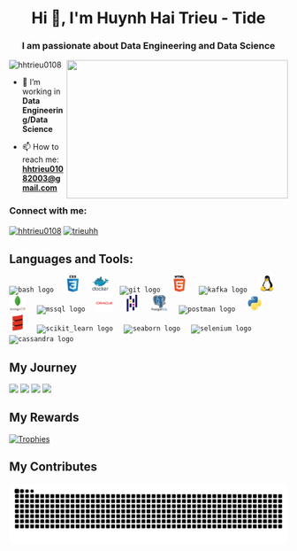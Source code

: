 <h1 align="center">Hi 👋, I'm Huynh Hai Trieu - Tide</h1>
<h3 align="center">I am passionate about Data Engineering and Data Science</h3>


<img align="right" width="400" height="250" src="https://media3.giphy.com/media/v1.Y2lkPTc5MGI3NjExMWVzOGw4bmNienkwd2V3MHI4dXI5ZDlkMGNzYXd6NmVycXFmYzZ6cSZlcD12MV9pbnRlcm5hbF9naWZfYnlfaWQmY3Q9Zw/2IudUHdI075HL02Pkk/giphy.webp" />

<p align="left"> <img src="https://komarev.com/ghpvc/?username=hhtrieu0108&label=Profile%20views&color=0e75b6&style=flat" alt="hhtrieu0108" /> </p>

- 🌱 I’m working in **Data Engineering/Data Science**

- 📫 How to reach me: **hhtrieu01082003@gmail.com**

<h3 align="left">Connect with me:</h3>
<p align="left">
<a href="https://fb.com/hhtrieu0108" target="blank"><img align="center" src="https://raw.githubusercontent.com/rahuldkjain/github-profile-readme-generator/master/src/images/icons/Social/facebook.svg" alt="hhtrieu0108" height="30" width="40" /></a>
<a href="https://linkedin.com/in/trieuhh" target="blank"><img align="center" src="https://raw.githubusercontent.com/rahuldkjain/github-profile-readme-generator/master/src/images/icons/Social/linked-in-alt.svg" alt="trieuhh" height="30" width="40" /></a>
</p>




## Languages and Tools:
<div align="left">
 <code><img src="https://www.vectorlogo.zone/logos/gnu_bash/gnu_bash-icon.svg" height="30" alt="bash logo" /></code>
 <img width="12" />
 <code><img src="https://raw.githubusercontent.com/devicons/devicon/master/icons/css3/css3-original-wordmark.svg" height="30" alt="css3 logo" /></code>
 <img width="12" />
 <code><img src="https://raw.githubusercontent.com/devicons/devicon/master/icons/docker/docker-original-wordmark.svg" height="30" alt="docker logo" /></code>
 <img width="12" />
 <code><img src="https://www.vectorlogo.zone/logos/git-scm/git-scm-icon.svg" height="30" alt="git logo" /></code>
 <img width="12" />
 <code><img src="https://raw.githubusercontent.com/devicons/devicon/master/icons/html5/html5-original-wordmark.svg" height="30" alt="html5 logo" /></code>
 <img width="12" />
 <code><img src="https://www.vectorlogo.zone/logos/apache_kafka/apache_kafka-icon.svg" height="30" alt="kafka logo" /></code>
 <img width="12" />
 <code><img src="https://raw.githubusercontent.com/devicons/devicon/master/icons/linux/linux-original.svg" height="30" alt="linux logo" /></code>
 <img width="12" />
 <code><img src="https://raw.githubusercontent.com/devicons/devicon/master/icons/mongodb/mongodb-original-wordmark.svg" height="30" alt="mongodb logo" /></code>
 <img width="12" />
 <code><img src="https://www.svgrepo.com/show/303229/microsoft-sql-server-logo.svg" height="30" alt="mssql logo" /></code>
 <img width="12" />
 <code><img src="https://raw.githubusercontent.com/devicons/devicon/master/icons/oracle/oracle-original.svg" height="30" alt="oracle logo" /></code>
 <img width="12" />
 <code><img src="https://raw.githubusercontent.com/devicons/devicon/2ae2a900d2f041da66e950e4d48052658d850630/icons/pandas/pandas-original.svg" height="30" alt="pandas logo" /></code>
 <img width="12" />
 <code><img src="https://raw.githubusercontent.com/devicons/devicon/master/icons/postgresql/postgresql-original-wordmark.svg" height="30" alt="postgresql logo" /></code>
 <img width="12" />
 <code><img src="https://www.vectorlogo.zone/logos/getpostman/getpostman-icon.svg" height="30" alt="postman logo" /></code>
 <img width="12" />
 <code><img src="https://raw.githubusercontent.com/devicons/devicon/master/icons/python/python-original.svg" height="30" alt="python logo" /></code>
 <img width="12" />
 <code><img src="https://raw.githubusercontent.com/devicons/devicon/master/icons/scala/scala-original.svg" height="30" alt="scala logo" /></code>
 <img width="12" />
 <code><img src="https://upload.wikimedia.org/wikipedia/commons/0/05/Scikit_learn_logo_small.svg" height="30" alt="scikit_learn logo" /></code>
 <img width="12" />
 <code><img src="https://seaborn.pydata.org/_images/logo-mark-lightbg.svg" height="30" alt="seaborn logo" /></code>
 <img width="12" />
 <code><img src="https://raw.githubusercontent.com/detain/svg-logos/780f25886640cef088af994181646db2f6b1a3f8/svg/selenium-logo.svg" height="30" alt="selenium logo" /></code>
 <img width="12" />
 <code><img src="https://upload.wikimedia.org/wikipedia/commons/thumb/5/5e/Cassandra_logo.svg/1200px-Cassandra_logo.svg.png" height="30" alt="cassandra logo" /></code>
</div>





## My Journey
<div>
  <img width="440px" src="https://github-readme-stats.vercel.app/api?username=hhtrieu0108&show_icons=true&theme=merko">
  <img width="385px" src="https://github-readme-stats.anuraghazra1.vercel.app/api/top-langs/?username=hhtrieu0108&layout=compact&theme=merko"/>
  <img width="440px" src="https://github-readme-activity-graph.vercel.app/graph?username=hhtrieu0108&theme=merko">
  <img width="385px" src="https://github-readme-streak-stats.herokuapp.com/?user=hhtrieu0108&theme=merko"/>
</div>

## My Rewards
[![Trophies](https://github-profile-trophy.vercel.app/?username=hhtrieu0108&theme=matrix)](https://github.com/ryo-ma/github-profile-trophy)

## My Contributes
![Snake animation](https://raw.githubusercontent.com/hhtrieu0108/hhtrieu0108/output/github-contribution-grid-snake-dark.svg)


